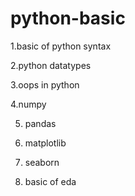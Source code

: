 # python-basic
1.basic of python syntax

2.python datatypes

3.oops in python

4.numpy

5. pandas

6. matplotlib

7. seaborn

8. basic of eda

